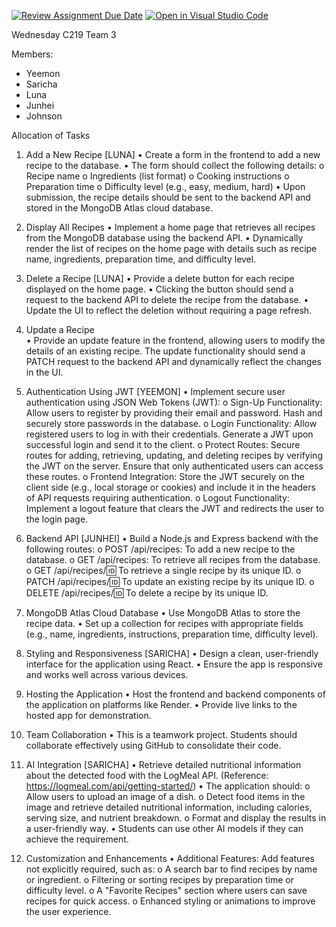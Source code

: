 [![Review Assignment Due Date](https://classroom.github.com/assets/deadline-readme-button-22041afd0340ce965d47ae6ef1cefeee28c7c493a6346c4f15d667ab976d596c.svg)](https://classroom.github.com/a/xnpzF-jU)
[![Open in Visual Studio Code](https://classroom.github.com/assets/open-in-vscode-2e0aaae1b6195c2367325f4f02e2d04e9abb55f0b24a779b69b11b9e10269abc.svg)](https://classroom.github.com/online_ide?assignment_repo_id=18013037&assignment_repo_type=AssignmentRepo)

Wednesday C219 Team 3

Members:
- Yeemon
- Saricha
- Luna
- Junhei
- Johnson

Allocation of Tasks

1. Add a New Recipe     [LUNA]
    • Create a form in the frontend to add a new recipe to the database.
    • The form should collect the following details: 
        o Recipe name
        o Ingredients (list format)
        o Cooking instructions
        o Preparation time
        o Difficulty level (e.g., easy, medium, hard)
    • Upon submission, the recipe details should be sent to the backend API and 
    stored in the MongoDB Atlas cloud database.

2. Display All Recipes
    • Implement a home page that retrieves all recipes from the MongoDB database 
    using the backend API.
    • Dynamically render the list of recipes on the home page with details such as 
    recipe name, ingredients, preparation time, and difficulty level.

3. Delete a Recipe      [LUNA]
    • Provide a delete button for each recipe displayed on the home page.
    • Clicking the button should send a request to the backend API to delete the recipe 
    from the database.
    • Update the UI to reflect the deletion without requiring a page refresh.

4. Update a Recipe     
    • Provide an update feature in the frontend, allowing users to modify the details of 
    an existing recipe. The update functionality should send a PATCH request to the 
    backend API and dynamically reflect the changes in the UI.

5. Authentication Using JWT     [YEEMON]
    • Implement secure user authentication using JSON Web Tokens (JWT): 
        o Sign-Up Functionality: Allow users to register by providing their email 
        and password. Hash and securely store passwords in the database.
        o Login Functionality: Allow registered users to log in with their 
        credentials. Generate a JWT upon successful login and send it to the 
        client.
        o Protect Routes: Secure routes for adding, retrieving, updating, and 
        deleting recipes by verifying the JWT on the server. Ensure that only 
        authenticated users can access these routes.
        o Frontend Integration: Store the JWT securely on the client side (e.g., 
        local storage or cookies) and include it in the headers of API requests 
        requiring authentication.
        o Logout Functionality: Implement a logout feature that clears the JWT and 
        redirects the user to the login page.

6. Backend API      [JUNHEI]
    • Build a Node.js and Express backend with the following routes: 
        o POST /api/recipes: To add a new recipe to the database.
        o GET /api/recipes: To retrieve all recipes from the database.
        o GET /api/recipes/:id: To retrieve a single recipe by its unique ID.
        o PATCH /api/recipes/:id: To update an existing recipe by its unique ID.
        o DELETE /api/recipes/:id: To delete a recipe by its unique ID.

7. MongoDB Atlas Cloud Database
    • Use MongoDB Atlas to store the recipe data.
    • Set up a collection for recipes with appropriate fields (e.g., name, ingredients, 
    instructions, preparation time, difficulty level).

8. Styling and Responsiveness       [SARICHA]
    • Design a clean, user-friendly interface for the application using React.
    • Ensure the app is responsive and works well across various devices.

9. Hosting the Application
    • Host the frontend and backend components of the application on platforms like 
    Render.
    • Provide live links to the hosted app for demonstration.

10. Team Collaboration
    • This is a teamwork project. Students should collaborate effectively using GitHub 
    to consolidate their code.

11. AI Integration      [SARICHA]
    • Retrieve detailed nutritional information about the detected food with the 
    LogMeal API. (Reference: https://logmeal.com/api/getting-started/) 
    • The application should: 
        o Allow users to upload an image of a dish.
        o Detect food items in the image and retrieve detailed nutritional 
        information, including calories, serving size, and nutrient breakdown.
        o Format and display the results in a user-friendly way.
    • Students can use other AI models if they can achieve the requirement.

12. Customization and Enhancements
    • Additional Features: Add features not explicitly required, such as: 
        o A search bar to find recipes by name or ingredient.
        o Filtering or sorting recipes by preparation time or difficulty level.
        o A "Favorite Recipes" section where users can save recipes for quick 
        access.
        o Enhanced styling or animations to improve the user experience.
